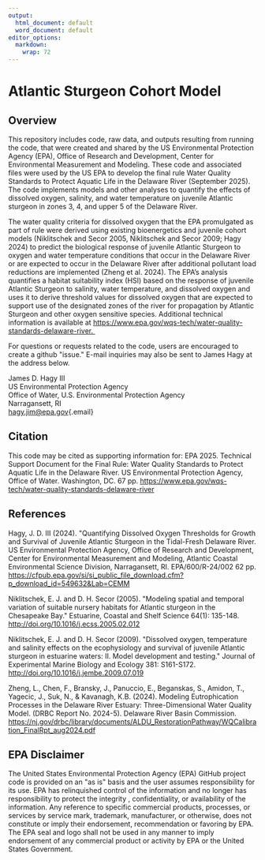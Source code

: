 ```yaml
---
output:
  html_document: default
  word_document: default
editor_options: 
  markdown: 
    wrap: 72
---
```


# Atlantic Sturgeon Cohort Model

## Overview

This repository includes code, raw data, and outputs resulting from
running the code, that were created and shared by the US Environmental
Protection Agency (EPA), Office of Research and Development, Center for
Environmental Measurement and Modeling. These code and associated files
were used by the US EPA to develop the final rule Water Quality
Standards to Protect Aquatic Life in the Delaware River (September
2025). The code implements models and other analyses to quantify the
effects of dissolved oxygen, salinity, and water temperature on juvenile
Atlantic sturgeon in zones 3, 4, and upper 5 of the Delaware River.

The water quality criteria for dissolved oxygen that the EPA promulgated
as part of rule were derived using existing bioenergetics and juvenile
cohort models (Niklitschek and Secor 2005, Niklitschek and Secor 2009;
Hagy 2024) to predict the biological response of juvenile Atlantic
Sturgeon to oxygen and water temperature conditions that occur in the
Delaware River or are expected to occur in the Delaware River after
additional pollutant load reductions are implemented (Zheng et al.
2024). The EPA’s analysis quantifies a habitat suitability index (HSI)
based on the response of juvenile Atlantic Sturgeon to salinity, water
temperature, and dissolved oxygen and uses it to derive threshold values
for dissolved oxygen that are expected to support use of the designated
zones of the river for propagation by Atlantic Sturgeon and other oxygen
sensitive species. Additional technical information is available at
https://www.epa.gov/wqs-tech/water-quality-standards-delaware-river. 

For questions or requests related to the code, users are encouraged to
create a github "issue." E-mail inquiries may also be sent to James Hagy
at the address below.

James D. Hagy III\
US Environmental Protection Agency\
Office of Water, U.S. Environmental Protection Agency\
Narragansett, RI\
[hagy.jim\@epa.gov](mailto:hagy.jim@epa.gov){.email}

## Citation

This code may be cited as supporting information for: EPA 2025.
Technical Support Document for the Final Rule: Water Quality Standards
to Protect Aquatic Life in the Delaware River. US Environmental
Protection Agency, Office of Water. Washington, DC. 67 pp.
<https://www.epa.gov/wqs-tech/water-quality-standards-delaware-river>

## References

Hagy, J. D. III (2024). "Quantifying Dissolved Oxygen Thresholds for
Growth and Survival of Juvenile Atlantic Sturgeon in the Tidal-Fresh
Delaware River. US Environmental Protection Agency, Office of Research
and Development, Center for Environmental Measurement and Modeling,
Atlantic Coastal Environmental Science Division, Narragansett, RI.
EPA/600/R-24/002 62 pp.
<https://cfpub.epa.gov/si/si_public_file_download.cfm?p_download_id=549632&Lab=CEMM>

Niklitschek, E. J. and D. H. Secor (2005). "Modeling spatial and
temporal variation of suitable nursery habitats for Atlantic sturgeon in
the Chesapeake Bay." Estuarine, Coastal and Shelf Science 64(1):
135-148. <http://doi.org/10.1016/j.ecss.2005.02.012>

Niklitschek, E. J. and D. H. Secor (2009). "Dissolved oxygen,
temperature and salinity effects on the ecophysiology and survival of
juvenile Atlantic sturgeon in estuarine waters: II. Model development
and testing." Journal of Experimental Marine Biology and Ecology 381:
S161-S172. <http://doi.org/10.1016/j.jembe.2009.07.019>

Zheng, L., Chen, F., Bransky, J., Panuccio, E., Beganskas, S., Amidon,
T., Yagecic, J., Suk, N., & Kavanagh, K.B. (2024). Modeling
Eutrophication Processes in the Delaware River Estuary:
Three-Dimensional Water Quality Model. (DRBC Report No. 2024-5).
Delaware River Basin Commission.
<https://nj.gov/drbc/library/documents/ALDU_RestorationPathway/WQCalibration_FinalRpt_aug2024.pdf>

## EPA Disclaimer

The United States Environmental Protection Agency (EPA) GitHub project
code is provided on an "as is" basis and the user assumes responsibility
for its use. EPA has relinquished control of the information and no
longer has responsibility to protect the integrity , confidentiality, or
availability of the information. Any reference to specific commercial
products, processes, or services by service mark, trademark,
manufacturer, or otherwise, does not constitute or imply their
endorsement, recommendation or favoring by EPA. The EPA seal and logo
shall not be used in any manner to imply endorsement of any commercial
product or activity by EPA or the United States Government.
